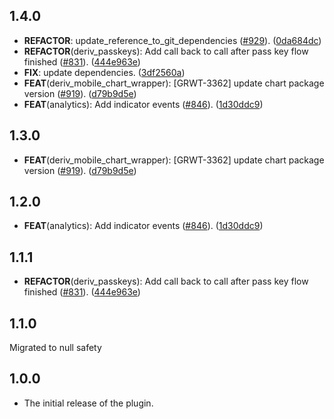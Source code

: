 ## 1.4.0

 - **REFACTOR**: update_reference_to_git_dependencies ([#929](https://github.com/deriv-com/flutter-deriv-packages.git/issues/929)). ([0da684dc](https://github.com/deriv-com/flutter-deriv-packages.git/commit/0da684dc56251fe01991f6a5e36b76b627b379fd))
 - **REFACTOR**(deriv_passkeys): Add call back to call after pass key flow finished ([#831](https://github.com/deriv-com/flutter-deriv-packages.git/issues/831)). ([444e963e](https://github.com/deriv-com/flutter-deriv-packages.git/commit/444e963e949334ae81b170c73c1a35afad7a1e0e))
 - **FIX**: update dependencies. ([3df2560a](https://github.com/deriv-com/flutter-deriv-packages.git/commit/3df2560ae2e1e7f5918dc632036001a4b6fb14bb))
 - **FEAT**(deriv_mobile_chart_wrapper): [GRWT-3362] update chart package version ([#919](https://github.com/deriv-com/flutter-deriv-packages.git/issues/919)). ([d79b9d5e](https://github.com/deriv-com/flutter-deriv-packages.git/commit/d79b9d5e9d7216085e60c49be98a8cd0a7caea18))
 - **FEAT**(analytics): Add indicator events ([#846](https://github.com/deriv-com/flutter-deriv-packages.git/issues/846)). ([1d30ddc9](https://github.com/deriv-com/flutter-deriv-packages.git/commit/1d30ddc9c7510e280cc90fc7e1308b945d5758ed))

## 1.3.0

 - **FEAT**(deriv_mobile_chart_wrapper): [GRWT-3362] update chart package version ([#919](https://github.com/regentmarkets/flutter-deriv-packages/issues/919)). ([d79b9d5e](https://github.com/regentmarkets/flutter-deriv-packages/commit/d79b9d5e9d7216085e60c49be98a8cd0a7caea18))

## 1.2.0

 - **FEAT**(analytics): Add indicator events ([#846](https://github.com/regentmarkets/flutter-deriv-packages/issues/846)). ([1d30ddc9](https://github.com/regentmarkets/flutter-deriv-packages/commit/1d30ddc9c7510e280cc90fc7e1308b945d5758ed))

## 1.1.1

 - **REFACTOR**(deriv_passkeys): Add call back to call after pass key flow finished ([#831](https://github.com/regentmarkets/flutter-deriv-packages/issues/831)). ([444e963e](https://github.com/regentmarkets/flutter-deriv-packages/commit/444e963e949334ae81b170c73c1a35afad7a1e0e))

## 1.1.0
Migrated to null safety

## 1.0.0

* The initial release of the plugin.
